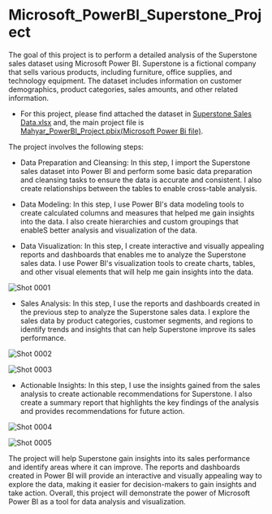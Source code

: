 # Microsoft_PowerBI_Superstone_Project


The goal of this project is to perform a detailed analysis of the Superstone sales dataset using Microsoft Power BI. Superstone is a fictional company that sells various products, including furniture, office supplies, and technology equipment. The dataset includes information on customer demographics, product categories, sales amounts, and other related information.


- For this project, please find attached the dataset in [Superstone Sales Data.xlsx](https://github.com/mahyarsab/Microsoft_PowerBI_Superstone_Project/blob/main/Superstone%20Sales%20Data.xlsx) and, the main project file is [Mahyar_PowerBI_Project.pbix(Microsoft Power Bi file)](https://github.com/mahyarsab/Microsoft_PowerBI_Superstone_Project/blob/main/Mahyar_PowerBI_Project.pbix).

The project involves the following steps:

- Data Preparation and Cleansing: In this step, I import the Superstone sales dataset into Power BI and perform some basic data preparation and cleansing tasks to ensure the data is accurate and consistent. I also create relationships between the tables to enable cross-table analysis.

- Data Modeling: In this step, I use Power BI's data modeling tools to create calculated columns and measures that helped me gain insights into the data. I also create hierarchies and custom groupings that enableS better analysis and visualization of the data.

- Data Visualization: In this step, I create interactive and visually appealing reports and dashboards that enables me to analyze the Superstone sales data. I use Power BI's visualization tools to create charts, tables, and other visual elements that will help me gain insights into the data.

![Shot 0001](https://user-images.githubusercontent.com/122119114/224894088-e22aabb5-f22b-454e-9a1e-e963e5e849c7.png)




- Sales Analysis: In this step, I use the reports and dashboards created in the previous step to analyze the Superstone sales data. I explore the sales data by product categories, customer segments, and regions to identify trends and insights that can help Superstone improve its sales performance.

![Shot 0002](https://user-images.githubusercontent.com/122119114/224894138-1422cf1f-911c-406f-abe7-0d62886f86e0.png)

![Shot 0003](https://user-images.githubusercontent.com/122119114/224894280-e40cd44d-4906-4633-91ab-6f00d448afaf.png)


- Actionable Insights: In this step, I use the insights gained from the sales analysis to create actionable recommendations for Superstone. I also create a summary report that highlights the key findings of the analysis and provides recommendations for future action.

![Shot 0004](https://user-images.githubusercontent.com/122119114/224894892-bcc3e493-dd5b-44b5-8a8e-5df73b441144.png)

![Shot 0005](https://user-images.githubusercontent.com/122119114/224894902-ea65cbf9-7478-4158-998c-e74f8ce556d7.png)


The project will help Superstone gain insights into its sales performance and identify areas where it can improve. The reports and dashboards created in Power BI will provide an interactive and visually appealing way to explore the data, making it easier for decision-makers to gain insights and take action. Overall, this project will demonstrate the power of Microsoft Power BI as a tool for data analysis and visualization.

